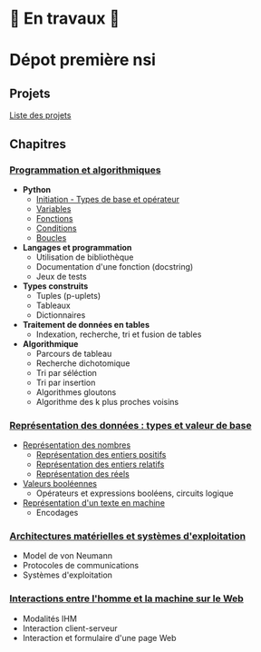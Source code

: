 # 🚧 En travaux 🚧 

# Dépot première nsi  

## Projets  

[Liste des projets](Projets)

## Chapitres  

### [Programmation et algorithmiques](1_Programmation_et_algorithmiques)   
- __Python__  
    - [Initiation - Types de base et opérateur](1_Programmation_et_algorithmiques/1_langage_Python/Initiation_Type_de_base_et_operateur/)   
    - [Variables](1_Programmation_et_algorithmiques/1_langage_Python/Variables)  
    - [Fonctions](1_Programmation_et_algorithmiques/1_langage_Python/Fonctions)  
    - [Conditions](1_Programmation_et_algorithmiques/1_langage_Python/Conditions)   
    - [Boucles](1_Programmation_et_algorithmiques/1_langage_Python/Boucles)   
- __Langages et programmation__  
    - Utilisation de bibliothèque   
    - Documentation d'une fonction (docstring)   
    - Jeux de tests  
- __Types construits__    
    - Tuples (p-uplets)
    - Tableaux   
    - Dictionnaires  
- __Traitement de données en tables__     
    - Indexation, recherche, tri et fusion de tables  
- __Algorithmique__      
    - Parcours de tableau   
    - Recherche dichotomique     
    - Tri par séléction   
    - Tri par insertion   
    - Algorithmes gloutons   
    - Algorithme des k plus proches voisins    
        

### [Représentation des données : types et valeur de base](2_Representation_des_donnees)      
- [Représentation des nombres](2_Representation_des_donnees/1_representations_des_nombres)
    - [Représentation des entiers positifs](2_Representation_des_donnees/1_representations_des_nombres/1_cours_representation_des_entiers_positifs.md)    
    - [Représentation des entiers relatifs](2_Representation_des_donnees/1_representations_des_nombres/2_cours_representations_des_entiers_relatifs.md)    
    - [Représentation des réels](2_Representation_des_donnees/1_representations_des_nombres/3_cours_representation_des_reels.md)    
- [Valeurs booléennes](2_Representation_des_donnees/2_valeurs_booleennes)    
    - Opérateurs et expressions booléens, circuits logique   
- [Représentation d'un texte en machine](2_Representation_des_donnees/3_representation_d_un_texte_en_machine) 
    - Encodages 

### [Architectures matérielles et systèmes d'exploitation](3_Architectures_materielles_et_systemes_d_exploitation/systeme_d_exploitation)   
- Model de von Neumann  
- Protocoles de communications   
- Systèmes d'exploitation    


### [Interactions entre l'homme et la machine sur le Web](4_Interactions_ihm_sur_le_web)    
- Modalités IHM  
- Interaction client-serveur    
- Interaction et formulaire d'une page Web  



